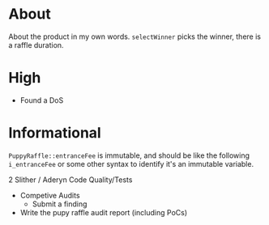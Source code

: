 # About

About the product in my own words. `selectWinner` picks the winner, there is a raffle duration.

# High

- Found a DoS

# Informational

`PuppyRaffle::entranceFee` is immutable, and should be like the following `i_entranceFee` or some other syntax to identify it's an immutable variable.

2 Slither / Aderyn
Code Quality/Tests

- Competive Audits
  - Submit a finding
- Write the pupy raffle audit report (including PoCs)
